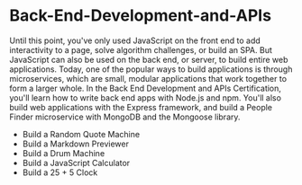 # Back-End-Development-and-APIs

<!DOCTYPE html>
<html lang="en">
<head>
    <meta charset="UTF-8">
    <meta name="viewport" content="width=device-width, initial-scale=1.0">
</head>
<body>
    <div class="backend">
        <p>Until this point, you've only used JavaScript on the front end to add interactivity to a page, solve algorithm challenges, or build an SPA. But JavaScript can also be used on the back end, or server, to build entire web applications.
            Today, one of the popular ways to build applications is through microservices, which are small, modular applications that work together to form a larger whole.
            In the Back End Development and APIs Certification, you'll learn how to write back end apps with Node.js and npm. You'll also build web applications with the Express framework, and build a People Finder microservice with MongoDB and the Mongoose library.
        </p>
        <ul>
            <li>Build a Random Quote Machine</li>
            <li>Build a Markdown Previewer</li>
            <li>Build a Drum Machine</li>
            <li>Build a JavaScript Calculator</li>
            <li>Build a 25 + 5 Clock</li>
          </ul>
    </div>
</body>
</html>
